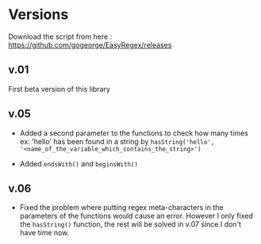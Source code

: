 # Versions

Download the script from here : https://github.com/gogeorge/EasyRegex/releases

## v.01 

First beta version of this library

## v.05

- Added a second parameter to the functions to check how many times ex: 'hello' has been found in a string by ```hasString('hello', '<name_of_the_variable_which_contains_the_string>')```

- Added ```endsWith()``` and ```beginsWith()```

## v.06 

- Fixed the problem where putting regex meta-characters in the parameters of the functions would cause an error. However I only fixed the ```hasString()``` function, the rest will be solved in v.07 since I don't have time now.
